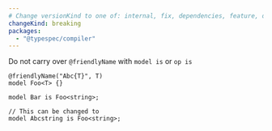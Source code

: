 ```yaml
---
# Change versionKind to one of: internal, fix, dependencies, feature, deprecation, breaking
changeKind: breaking
packages:
  - "@typespec/compiler"
---
```


Do not carry over `@friendlyName` with `model is` or `op is`

  ```tsp
  @friendlyName("Abc{T}", T)
  model Foo<T> {}
  
  model Bar is Foo<string>;
  
  // This can be changed to
  model Abcstring is Foo<string>;
  ```

